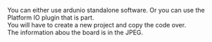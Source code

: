 You can either use ardunio standalone software. Or you can use the Platform IO plugin that is part.<br>
You will have to create a new project and copy the code over.<br>
The information abou the board is in the JPEG.